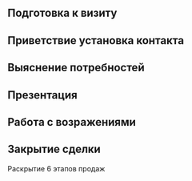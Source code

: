 ## Подготовка к визиту ##

## Приветствие установка контакта ##

## Выяснение потребностей ##

## Презентация ##

## Работа с возражениями ##

## Закрытие сделки ##

Раскрытие 6 этапов продаж
